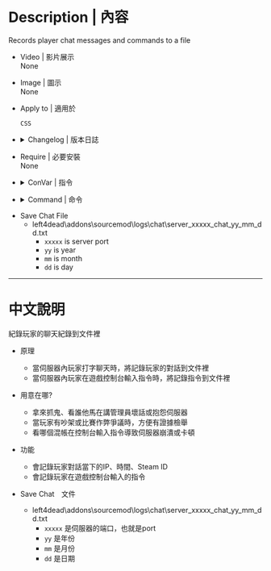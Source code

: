 # Description | 內容
Records player chat messages and commands to a file

* Video | 影片展示
<br/>None

* Image | 圖示
<br/>None


* Apply to | 適用於
    ```
    CSS
    ```

* <details><summary>Changelog | 版本日誌</summary>

	* v1.1 (2023-3-4)
        * Comamnd Filter

	* v1.0 (2023-3-3)
		* Initial Release
</details>

* Require | 必要安裝
<br/>None

* <details><summary>ConVar | 指令</summary>

	* cfg\sourcemod\savechat.cfg
		```php
        // If 1, Record and save console commands.
        savechat_cosole_command "1"

        // 0=Plugin off, 1=Plugin on.
        savechat_enable "1"
		```
</details>

* <details><summary>Command | 命令</summary>

	None
</details>

* Save Chat File
    * left4dead\addons\sourcemod\logs\chat\server_xxxxx_chat_yy_mm_dd.txt
        * ```xxxxx``` is server port
        * ```yy``` is year
        * ```mm``` is month
        * ```dd``` is day

- - - -
# 中文說明
紀錄玩家的聊天紀錄到文件裡

* 原理
    * 當伺服器內玩家打字聊天時，將記錄玩家的對話到文件裡
    * 當伺服器內玩家在遊戲控制台輸入指令時，將記錄指令到文件裡

* 用意在哪?
    * 拿來抓鬼、看誰他馬在講管理員壞話或抱怨伺服器
    * 當玩家有吵架或比賽作弊爭議時，方便有證據檢舉
    * 看哪個混帳在控制台輸入指令導致伺服器崩潰或卡頓

* 功能
    * 會記錄玩家對話當下的IP、時間、Steam ID
    * 會記錄玩家在遊戲控制台輸入的指令

* Save Chat　文件
	* left4dead\addons\sourcemod\logs\chat\server_xxxxx_chat_yy_mm_dd.txt
        * ```xxxxx``` 是伺服器的端口，也就是port
        * ```yy``` 是年份
        * ```mm``` 是月份
        * ```dd``` 是日期